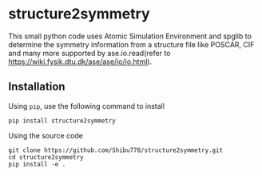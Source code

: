 # structure2symmetry

This small python code uses Atomic Simulation Environment and spglib to determine the symmetry information from a structure file like POSCAR, CIF and many more supported by ase.io.read(refer to https://wiki.fysik.dtu.dk/ase/ase/io/io.html).

## Installation

Using `pip`, use the following command to install

`pip install structure2symmetry`

Using the source code

```
git clone https://github.com/Shibu778/structure2symmetry.git
cd structure2symmetry
pip install -e .
```
